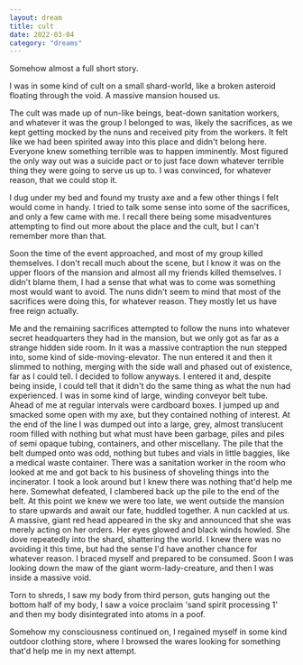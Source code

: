 ```yaml
---
layout: dream
title: cult
date: 2022-03-04
category: "dreams"
---
```


Somehow almost a full short story.
<!-- excerpt -->


I was in some kind of cult on a small shard-world, like a broken asteroid floating through the void. A massive mansion housed us. 

The cult was made up of nun-like beings, beat-down sanitation workers, and whatever it was the group I belonged to was, likely the sacrifices, as we kept getting mocked by the nuns and received pity from the workers. It felt like we had been spirited away into this place and didn't belong here.
Everyone knew something terrible was to happen imminently. 
Most figured the only way out was a suicide pact or to just face down whatever terrible thing they were going to serve us up to. 
I was convinced, for whatever reason, that we could stop it.

I dug under my bed and found my trusty axe and a few other things I felt would come in handy. I tried to talk some sense into some of the sacrifices, and only a few came with me. I recall there being some misadventures attempting to find out more about the place and the cult, but I can't remember more than that. 

Soon the time of the event approached, and most of my group killed themselves.
I don't recall much about the scene, but I know it was on the upper floors of the mansion and almost all my friends killed themselves.
 I didn't blame them, I had a sense that what was to come was something most would want to avoid. 
 The nuns didn't seem to mind that most of the sacrifices were doing this, for whatever reason. They mostly let us have free reign actually.

Me and the remaining sacrifices attempted to follow the nuns into whatever secret headquarters they had in the mansion, but we only got as far as a strange hidden side room. 
In it was a massive contraption the nun stepped into, some kind of side-moving-elevator. The nun entered it and then it slimmed to nothing, merging with the side wall and phased out of existence, far as I could tell. 
I decided to follow anyways. I entered it and, despite being inside, I could tell that it didn't do the same thing as what the nun had experienced. 
I was in some kind of large, winding conveyor belt tube. Ahead of me at regular intervals were cardboard boxes. I jumped up and smacked some open with my axe, but they contained nothing of interest.
At the end of the line I was dumped out into a large, grey, almost translucent room filled with nothing but what must have been garbage, piles and piles of semi opaque tubing, containers, and other miscellany. The pile that the belt dumped onto was odd, nothing but tubes and vials in little baggies, like a medical waste container.
There was a sanitation worker in the room who looked at me and got back to his business of shoveling things into the incinerator. 
I took a look around but I knew there was nothing that'd help me here. Somewhat defeated, I clambered back up the pile to the end of the belt. 
At this point we knew we were too late, we went outside the mansion to stare upwards and await our fate, huddled together. A nun cackled at us.
A massive, giant red head appeared in the sky and announced that she was merely acting on her orders. Her eyes glowed and black winds howled. She dove repeatedly into the shard, shattering the world. I knew there was no avoiding it this time, but had the sense I'd have another chance for whatever reason. I braced myself and prepared to be consumed. Soon I was looking down the maw of the giant worm-lady-creature, and then I was inside a massive void.

Torn to shreds, I saw my body from third person, guts hanging out the bottom half of my body, I saw a voice proclaim 'sand spirit processing 1' and then my body disintegrated into atoms in a poof. 

Somehow my consciousness continued on, I regained myself in some kind outdoor clothing store, where I browsed the wares looking for something that'd help me in my next attempt.
